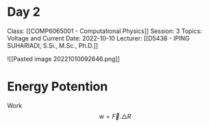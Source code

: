 # Day 2
Class: [[COMP6065001 - Computational Physics]]
Session: 3
Topics: Voltage and Current
Date: 2022-10-10
Lecturer: [[D5438 - IPING SUHARIADI, S.Si., M.Sc., Ph.D.]]

![[Pasted image 20221010092646.png]]

# Energy Potention

Work
$$
w = \vec{F}.\triangle R
$$